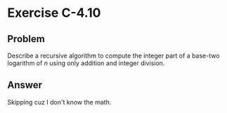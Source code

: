 # Exercise C-4.10

## Problem

Describe a recursive algorithm to compute the integer part of a base-two
logarithm of _n_ using only addition and integer division.

## Answer


Skipping cuz I don't know the math.
